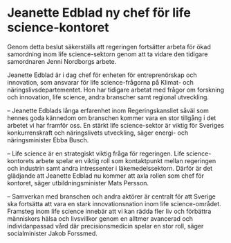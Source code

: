 # Jeanette Edblad ny chef för life science-kontoret

Genom detta beslut säkerställs att regeringen fortsätter arbeta för ökad samordning inom life science-sektorn genom att ta vidare den tidigare samordnaren Jenni Nordborgs arbete.

Jeanette Edblad är i dag chef för enheten för entreprenörskap och innovation, som ansvarar för life science-frågorna på Klimat- och näringslivsdepartementet. Hon har tidigare arbetat med frågor om forskning och innovation, life science, andra branscher samt regional utveckling.

– Jeanette Edblads långa erfarenhet inom Regeringskansliet såväl som hennes goda kännedom om branschen kommer vara en stor tillgång i det arbetet vi har framför oss. En stärkt life science-sektor är viktig för Sveriges konkurrenskraft och näringslivets utveckling, säger energi- och näringsminister Ebba Busch.

– Life science är en strategiskt viktig fråga för regeringen. Life science-kontorets arbete spelar en viktig roll som kontaktpunkt mellan regeringen och industrin samt andra intressenter i läkemedelssektorn. Därför är det glädjande att Jeanette Edblad nu kommer att axla rollen som chef för kontoret, säger utbildningsminister Mats Persson.

– Samverkan med branschen och andra aktörer är centralt för att Sverige ska fortsätta att vara en stark innovationsnation inom life science-området. Framsteg inom life science innebär att vi kan rädda fler liv och förbättra människors hälsa och livsvillkor genom en alltmer avancerad och individanpassad vård där precisionsmedicin spelar en stor roll, säger socialminister Jakob Forssmed.
